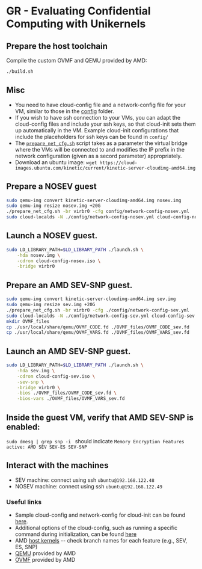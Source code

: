 # GR - Evaluating Confidential Computing with Unikernels

## Prepare the host toolchain
Compile the custom OVMF and QEMU provided by AMD:

```bash
./build.sh
```

## Misc

- You need to have cloud-config file and a network-config file for your VM, similar to those in the [config](.config/) folder.
- If you wish to have ssh connection to your VMs, you can adapt the cloud-config files and include your ssh keys, so that cloud-init sets them up automatically in the VM. Example cloud-init configurations that include the placeholders for ssh keys can be found in `config/`
- The [`prepare_net_cfg.sh`](./prepare_net_cfg.sh) script takes as a parameter the virtual bridge where the VMs will be connected to and modifies the IP prefix in the network configuration (given as a secord parameter) appropriately.
- Download an ubuntu image: `wget https://cloud-images.ubuntu.com/kinetic/current/kinetic-server-cloudimg-amd64.img`

## Prepare a NOSEV guest

```bash
sudo qemu-img convert kinetic-server-cloudimg-amd64.img nosev.img
sudo qemu-img resize nosev.img +20G
./prepare_net_cfg.sh -br virbr0 -cfg config/network-config-nosev.yml
sudo cloud-localds -N ./config/network-config-nosev.yml cloud-config-nosev.iso config/cloud-config-nosev.yml
```
## Launch a NOSEV guest. 

```bash
sudo LD_LIBRARY_PATH=$LD_LIBRARY_PATH ./launch.sh \
    -hda nosev.img \
    -cdrom cloud-config-nosev.iso \
    -bridge virbr0 
```

## Prepare an AMD SEV-SNP guest.

```bash
sudo qemu-img convert kinetic-server-cloudimg-amd64.img sev.img
sudo qemu-img resize sev.img +20G 
./prepare_net_cfg.sh -br virbr0 -cfg ./config/network-config-sev.yml
sudo cloud-localds -N ./config/network-config-sev.yml cloud-config-sev.iso ./config/cloud-config-sev.yml
mkdir OVMF_files
cp ./usr/local/share/qemu/OVMF_CODE.fd ./OVMF_files/OVMF_CODE_sev.fd
cp ./usr/local/share/qemu/OVMF_VARS.fd ./OVMF_files/OVMF_VARS_sev.fd
```

## Launch an AMD SEV-SNP guest. 

```bash
sudo LD_LIBRARY_PATH=$LD_LIBRARY_PATH ./launch.sh \
    -hda sev.img \
    -cdrom cloud-config-sev.iso \
    -sev-snp \
    -bridge virbr0 \
    -bios ./OVMF_files/OVMF_CODE_sev.fd \
    -bios-vars ./OVMF_files/OVMF_VARS_sev.fd
```

## Inside the guest VM, verify that AMD SEV-SNP is enabled:
`sudo dmesg | grep snp -i ` should indicate `Memory Encryption Features active: AMD SEV SEV-ES SEV-SNP`

## Interact with the machines
- SEV machine: connect using ssh `ubuntu@192.168.122.48`
- NOSEV machine: connect using ssh `ubuntu@192.168.122.49`

### Useful links
- Sample cloud-config and network-config for cloud-init can be found [here](https://gist.github.com/itzg/2577205f2036f787a2bd876ae458e18e).
- Additional options of the cloud-config, such as running a specific command during initialization, can be found [here](https://www.digitalocean.com/community/tutorials/how-to-use-cloud-config-for-your-initial-server-setup)
- AMD [host kernels](https://github.com/AMDESE/linux) -- check branch names for each feature (e.g., SEV, ES, SNP)
- [QEMU](https://github.com/AMDESE/qemu) provided by AMD
- [OVMF](https://github.com/AMDESE/ovmf) provided by AMD


